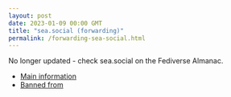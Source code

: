 ```yaml
---
layout: post
date: 2023-01-09 00:00 GMT
title: "sea.social (forwarding)"
permalink: /forwarding-sea-social.html
---
```


No longer updated - check sea.social on the Fediverse Almanac.

* [Main information](https://www.fediversealmanac.com/api/v1/instances/sea.social)
* [Banned from](https://www.fediversealmanac.com/api/v1/instances/sea.social/banned_from)

